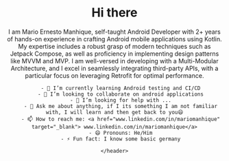 
<head>
</head>
<body>
    <header>
         <h1>Hi there</h1>
        <p>
          I am Mario Ernesto Manhique, self-taught Android Developer with 2+ years of hands-on experience in crafting Android
          mobile applications using Kotlin. My expertise includes a robust grasp of modern
          techniques such as Jetpack Compose, as well as proficiency in implementing design patterns like
          MVVM and MVP. I am well-versed in developing with a Multi-Modular Architecture, and I excel in
          seamlessly integrating third-party APIs, with a particular focus on leveraging Retrofit for optimal
          performance.
        </p>

        - 🌱 I’m currently learning Android testing and CI/CD
        - 👯 I’m looking to collaborate on android applications
        - 🤔 I’m looking for help with ...
        - 💬 Ask me about anything, if I its something I am not familiar with, I will learn and then get back to you😄
        - 📫 How to reach me: <a href="www.linkedin.com/in/mariomanhique" target="_blank"> www.linkedin.com/in/mariomanhique</a>
        - 😄 Pronouns: He/Him
        - ⚡ Fun fact: I know some basic germany
   
    </header>
</body>


